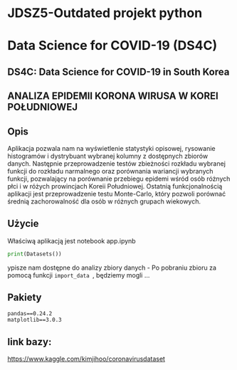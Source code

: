 
# JDSZ5-Outdated projekt python
# Data Science for COVID-19 (DS4C)
## DS4C: Data Science for COVID-19 in South Korea
## ANALIZA EPIDEMII KORONA WIRUSA W KOREI POŁUDNIOWEJ

## Opis
Aplikacja pozwala nam na wyświetlenie statystyki opisowej, rysowanie histogramów i dystrybuant wybranej kolumny z dostępnych zbiorów danych. Następnie przeprowadzenie testów zbieżności rozkładu wybranej funkcji do rozkładu narmalnego oraz porównania wariancji wybranych funkcji, pozwalający na porównanie przebiegu epidemi wśród osób różnych płci i w różych prowincjach Koreii Południowej. Ostatnią funkcjonalnością aplikacji jest przeprowadzenie testu Monte-Carlo, który pozwoli porównać średnią zachorowalność dla osób w różnych grupach wiekowych.

## Użycie 
Właściwą aplikacją jest notebook app.ipynb
```python
print(Datasets())
```
ypisze nam dostępne do analizy zbiory danych - Po pobraniu zbioru za pomocą funkcji ```import_data ```, będziemy mogli ...

## Pakiety
```
pandas==0.24.2
matplotlib==3.0.3
```

## link bazy:
https://www.kaggle.com/kimjihoo/coronavirusdataset